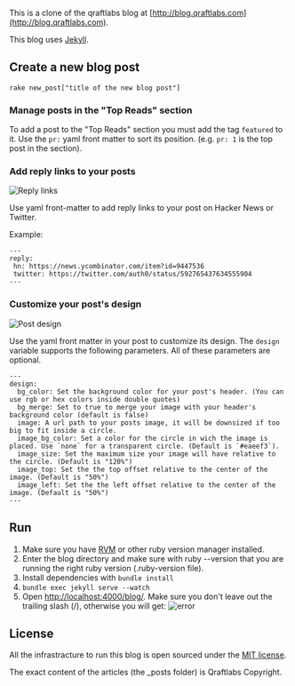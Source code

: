 This is a clone of the qraftlabs blog at [http://blog.qraftlabs.com](http://blog.qraftlabs.com).

This blog uses [Jekyll](https://github.com/mojombo/jekyll).


## Create a new blog post

	rake new_post["title of the new blog post"]

### Manage posts in the "Top Reads" section

To add a post to the "Top Reads" section you must add the tag `featured` to it. Use the `pr:` yaml front matter to sort its position. (e.g. `pr: 1` is the top post in the section).

### Add reply links to your posts

![Reply links](https://cldup.com/1GY-mfWcz6.png)

Use yaml front-matter to add reply links to your post on Hacker News or Twitter.

Example:
```
---
reply:
 hn: https://news.ycombinator.com/item?id=9447536
 twitter: https://twitter.com/auth0/status/592765437634555904
---
```


### Customize your post's design

![Post design](https://cldup.com/IPu5HDCNf3.png)

Use the yaml front matter in your post to customize its design. The `design` variable supports the following parameters. All of these parameters are optional.

```
---
design:
  bg_color: Set the background color for your post's header. (You can use rgb or hex colors inside double quotes) 
  bg_merge: Set to true to merge your image with your header's background color (default is false)
  image: A url path to your posts image, it will be downsized if too big to fit inside a circle.
  image_bg_color: Set a color for the circle in wich the image is placed. Use `none` for a transparent circle. (Default is `#eaeef3`).
  image_size: Set the maximum size your image will have relative to the circle. (Default is "120%")
  image_top: Set the the top offset relative to the center of the image. (Default is "50%")
  image_left: Set the the left offset relative to the center of the image. (Default is "50%")
---
```


## Run

1.  Make sure you have [RVM](http://rvm.io/) or other ruby version manager installed. 
2.  Enter the blog directory and make sure with ruby --version that you are running the right ruby version (.ruby-version file).
3.  Install dependencies with `bundle install`
4.  `bundle exec jekyll serve --watch`
5.  Open [http://localhost:4000/blog/](http://localhost:4000/blog/). Make sure you don't leave out the trailing slash (/), otherwise you will get:
![error](https://i.cloudup.com/FWLX_cUhXb.png)


## License

All the infrastracture to run this blog is open sourced under the [MIT license](http://www.opensource.org/licenses/mit-license.php).

The exact content of the articles (the _posts folder) is Qraftlabs Copyright.
